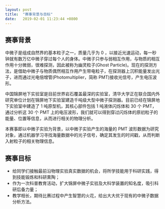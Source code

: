 ```yaml
---
layout: post
title:  "赛事背景与目标"
date:   2019-02-01 11:23:44 +0800
---
```


## 赛事背景

中微子是组成自然界的基本粒子之一，质量几乎为 0 ，以接近光速运动，每一秒钟就有数万亿中微子穿过每个人的身体。中微子只参与弱相互作用，与物质的相互作用十分微弱，很难探测，因此被称为幽灵粒子(Ghost Particle)。现在的探测方法，是借助中微子与物质偶然相互作用产生带电粒子，在探测器上沉积能量发出光子，进而通过光电倍增管(Photomultiplier，简称 PMT)接收光信号，产生电压波形。

中国锦屏地下实验室是目前世界岩石覆盖最深的实验室，清华大学正在联合国内外研究单位计划在锦屏地下实验室建造千吨级大型中微子探测器。目前已经在锦屏地下实验室中建造了 1 吨原型机，其核心部件包括 1 吨液体闪烁体和 30 个 PMT，通过分析这 30 个 PMT 上的电压波形，我们就可以得到穿过闪烁体的原初粒子的能量、位置等信息，从而进行相关的物理分析。

本赛事即以中微子实验为背景，以中微子实验产生的海量的 PMT 波形数据为研究对象，通过机器学习寻找海量数据中的光子信号，确定其发生的时间戳，从而判断入射粒子的相关物理信息。

## 赛事目标

* 给同学们接触最前沿物理实验真实数据的机会，将所学技能用于科研实践，得到技能锻炼和科研熏陶；
* 作为一次科普教育活动，扩大锦屏中微子实验及大科学装置的知名度，吸引科研后备力量；
* 教学相长，期待比赛过程中产生智慧的火花，给出大大优于现有的中微子数据分析方法。